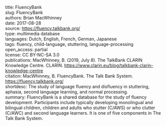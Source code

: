 title: FluencyBank  
slug: FluencyBank  
authors: Brian MacWhinney  
date: 2017-08-28  
source: https://fluency.talkbank.org/  
type: multimedia database  
languages: Dutch, English, French, German, Japanese  
tags: fluency, child-language, stuttering, language-processing  
open_access: partial     
license: CC BY-NC-SA 3.0  
publications: MacWhinney, B. (2019, July 8). The TalkBank CLARIN Knowledge Centre. CLARIN. https://www.clarin.eu/blog/talkbank-clarin-knowledge-centre  
citation: MacWhinney, B. FluencyBank. The Talk Bank System. https://fluency.talkbank.org/  
shortdesc: The study of language fluency and disfluency in stuttering, aphasia, second language learning, and normal processing.  
summary: FluencyBank is a shared database for the study of fluency development. Participants include typically developing monolingual and bilingual children, children and adults who stutter (C/AWS) or who clutter (C/AWC) and second language learners. It is one of five components in The Talk Bank System.  
